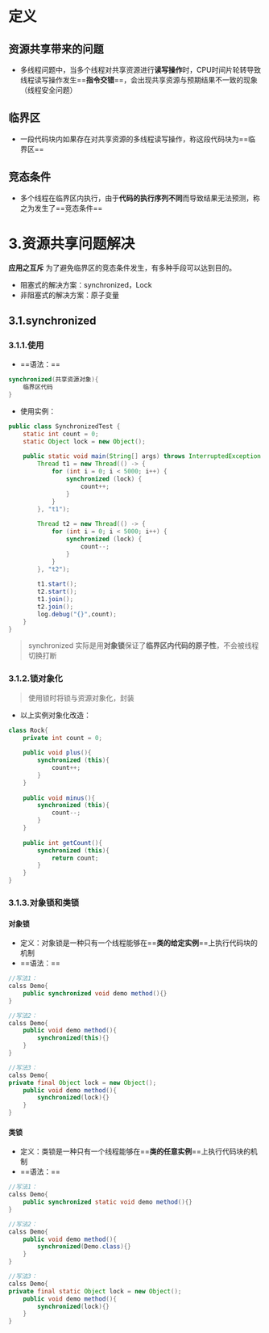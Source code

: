 # 定义
## 资源共享带来的问题
+ 多线程问题中，当多个线程对共享资源进行**读写操作**时，CPU时间片轮转导致线程读写操作发生==**指令交错**==，会出现共享资源与预期结果不一致的现象（线程安全问题）

## 临界区

+ 一段代码块内如果存在对共享资源的多线程读写操作，称这段代码块为==临界区==

  
## 竞态条件
+ 多个线程在临界区内执行，由于**代码的执行序列不同**而导致结果无法预测，称之为发生了==竞态条件==

# 3.资源共享问题解决
**应用之互斥** 
为了避免临界区的竞态条件发生，有多种手段可以达到目的。
+ 阻塞式的解决方案：synchronized，Lock 
+ 非阻塞式的解决方案：原子变量

## 3.1.synchronized
### 3.1.1.使用
+ ==语法：==
```java
synchronized(共享资源对象){
	临界区代码
}
```

+ 使用实例：
```java
public class SynchronizedTest {  
    static int count = 0;  
    static Object lock = new Object();  
  
    public static void main(String[] args) throws InterruptedException {  
        Thread t1 = new Thread(() -> {  
            for (int i = 0; i < 5000; i++) {  
                synchronized (lock) {  
                    count++;  
                }  
            }  
        }, "t1");  
  
        Thread t2 = new Thread(() -> {  
            for (int i = 0; i < 5000; i++) {  
                synchronized (lock) {  
                    count--;  
                }  
            }  
        }, "t2");  
  
        t1.start();  
        t2.start();  
        t1.join();  
        t2.join();  
        log.debug("{}",count);  
    }  
}
```

> synchronized 实际是用**对象锁**保证了**临界区内代码的原子性**，不会被线程切换打断

### 3.1.2.锁对象化
> 使用锁时将锁与资源对象化，封装 

+ 以上实例对象化改造：
```java
class Rock{  
    private int count = 0;  
  
    public void plus(){  
        synchronized (this){  
            count++;  
        }  
    }  
  
    public void minus(){  
        synchronized (this){  
            count--;  
        }  
    }  
  
    public int getCount(){  
        synchronized (this){  
            return count;  
        }  
    }  
}
```

### 3.1.3.对象锁和类锁
#### 对象锁
+ 定义：对象锁是一种只有一个线程能够在==**类的给定实例**==上执行代码块的机制
+ ==语法：==
```java
//写法1：
calss Demo{
	public synchronized void demo method(){}
}

//写法2：
calss Demo{
	public void demo method(){
		synchronized(this){}
	}
}

//写法3：
calss Demo{
private final Object lock = new Object();
	public void demo method(){
		synchronized(lock){}
	}
}
```

#### 类锁
+ 定义：类锁是一种只有一个线程能够在==**类的任意实例**==上执行代码块的机制
+ ==语法：==
```java
//写法1：
calss Demo{
	public synchronized static void demo method(){}
}

//写法2：
calss Demo{
	public void demo method(){
		synchronized(Demo.class){}
	}
}

//写法3：
calss Demo{
private final static Object lock = new Object();
	public void demo method(){
		synchronized(lock){}
	}
}
```